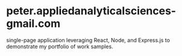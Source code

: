 # peter.appliedanalyticalsciences-gmail.com
single-page application leveraging React, Node, and Express.js to demonstrate my portfolio of work samples. 
